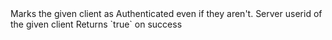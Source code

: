 <function name="ForceAuthenticate" parent="steamworks" type="libraryfunc">
	<description>
		Marks the given client as Authenticated even if they aren't.
	</description>
	<realm>Server</realm>
	<args>
		<arg name="userID" type="number">userid of the given client</arg>
	</args>
	<rets>
		<ret name="success" type="boolean">Returns `true` on success</ret>
	</rets>
</function>
